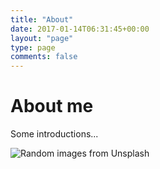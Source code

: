 ```yaml
---
title: "About"
date: 2017-01-14T06:31:45+00:00
layout: "page"
type: page
comments: false
---
```


# About me

Some introductions...

![Random images from Unsplash](https://source.unsplash.com/random/1000x500)